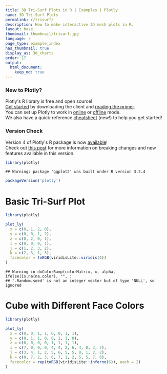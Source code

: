 ```yaml
---
title: 3D Tri-Surf Plots in R | Examples | Plotly
name: 3D Tri-Surf Plots
permalink: r/trisurf/
description: How to make interactive 3D mesh plots in R.
layout: base
thumbnail: thumbnail/trisurf.jpg
language: r
page_type: example_index
has_thumbnail: true
display_as: 3d_charts
order: 17
output:
  html_document:
    keep_md: true
---
```



### New to Plotly?

Plotly's R library is free and open source!<br>
[Get started](https://plot.ly/r/getting-started/) by downloading the client and [reading the primer](https://plot.ly/r/getting-started/).<br>
You can set up Plotly to work in [online](https://plot.ly/r/getting-started/#hosting-graphs-in-your-online-plotly-account) or [offline](https://plot.ly/r/offline/) mode.<br>
We also have a quick-reference [cheatsheet](https://images.plot.ly/plotly-documentation/images/r_cheat_sheet.pdf) (new!) to help you get started!

### Version Check

Version 4 of Plotly's R package is now [available](https://plot.ly/r/getting-started/#installation)!<br>
Check out [this post](http://moderndata.plot.ly/upgrading-to-plotly-4-0-and-above/) for more information on breaking changes and new features available in this version.

```r
library(plotly)
```

```
## Warning: package 'ggplot2' was built under R version 3.2.4
```

```r
packageVersion('plotly')
```
# Basic Tri-Surf Plot


```r
library(plotly)

plot_ly(
  x = c(0, 1, 2, 0),
  y = c(0, 0, 1, 2),
  z = c(0, 2, 0, 1),
  i = c(0, 0, 0, 1),
  j = c(1, 2, 3, 2),
  k = c(2, 3, 1, 3),
  facecolor = toRGB(viridisLite::viridis(4))
)
```

```
## Warning in doColorRamp(colorMatrix, x, alpha, ifelse(is.na(na.color), "", :
## '.Random.seed' is not an integer vector but of type 'NULL', so ignored
```




# Cube with Different Face Colors


```r
library(plotly)

plot_ly(
  x = c(0, 0, 1, 1, 0, 0, 1, 1),
  y = c(0, 1, 1, 0, 0, 1, 1, 0),
  z = c(0, 0, 0, 0, 1, 1, 1, 1),
  i = c(7, 0, 0, 0, 4, 4, 2, 6, 4, 0, 3, 7),
  j = c(3, 4, 1, 2, 5, 6, 5, 5, 0, 1, 2, 2),
  k = c(0, 7, 2, 3, 6, 7, 1, 2, 5, 5, 7, 6),
  facecolor = rep(toRGB(viridisLite::inferno(6)), each = 2)
)
```




